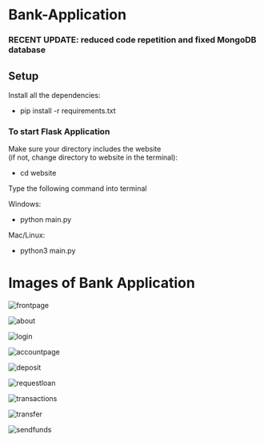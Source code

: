 # Bank-Application  
### RECENT UPDATE: reduced code repetition and fixed MongoDB database

## Setup
Install all the dependencies:
- pip install -r requirements.txt   

### To start Flask Application
Make sure your directory includes the website  
(if not, change directory to website in the terminal):

- cd website

Type the following command into terminal

Windows:
- python main.py   

Mac/Linux:
- python3 main.py  


# Images of Bank Application

![frontpage](https://github.com/darrencodes0/MyBank-App/assets/126924973/8410f836-533d-4fd6-9243-b3219cdfd753)

![about](https://github.com/darrencodes0/MyBank-App/assets/126924973/748f8608-23ab-4fa9-aacb-ada1530fc936)

![login](https://github.com/darrencodes0/MyBank-App/assets/126924973/6370b79a-f868-4034-9f8a-a87a670ea205)

![accountpage](https://github.com/darrencodes0/MyBank-App/assets/126924973/3f837f6d-2cca-432a-9cb9-1dc892a9bcbe)

![deposit](https://github.com/darrencodes0/MyBank-App/assets/126924973/53c6e47b-f29e-450f-af7e-ef538391a2c9)

![requestloan](https://github.com/darrencodes0/MyBank-App/assets/126924973/4abd5e3d-7f64-44a5-9edd-34c9905ad912)

![transactions](https://github.com/darrencodes0/MyBank-App/assets/126924973/c22731e1-1a57-4f8e-adb9-50f093b4f382)

![transfer](https://github.com/darrencodes0/MyBank-App/assets/126924973/72bebaad-6e05-412b-98a6-3c6fd03530f9)

![sendfunds](https://github.com/darrencodes0/MyBank-App/assets/126924973/6cad6b40-1a7a-48a9-9935-d74e432b1bf4)


